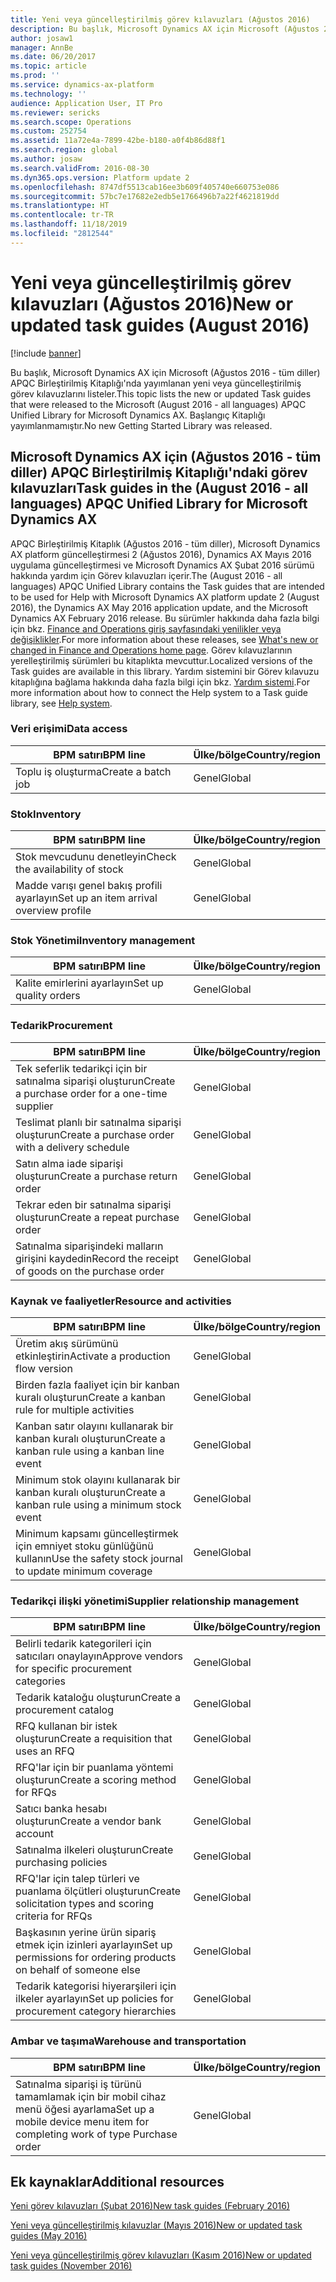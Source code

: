 ```yaml
---
title: Yeni veya güncelleştirilmiş görev kılavuzları (Ağustos 2016)
description: Bu başlık, Microsoft Dynamics AX için Microsoft (Ağustos 2016 - tüm diller) APQC Birleştirilmiş Kitaplığı'nda yayımlanan yeni veya güncelleştirilmiş görev kılavuzlarını listeler. Başlangıç Kitaplığı yayımlanmamıştır.
author: josaw1
manager: AnnBe
ms.date: 06/20/2017
ms.topic: article
ms.prod: ''
ms.service: dynamics-ax-platform
ms.technology: ''
audience: Application User, IT Pro
ms.reviewer: sericks
ms.search.scope: Operations
ms.custom: 252754
ms.assetid: 11a72e4a-7899-42be-b180-a0f4b86d88f1
ms.search.region: global
ms.author: josaw
ms.search.validFrom: 2016-08-30
ms.dyn365.ops.version: Platform update 2
ms.openlocfilehash: 8747df5513cab16ee3b609f405740e660753e086
ms.sourcegitcommit: 57bc7e17682e2edb5e1766496b7a22f4621819dd
ms.translationtype: HT
ms.contentlocale: tr-TR
ms.lasthandoff: 11/18/2019
ms.locfileid: "2812544"
---
```

# <a name="new-or-updated-task-guides-august-2016"></a><span data-ttu-id="d91ae-104">Yeni veya güncelleştirilmiş görev kılavuzları (Ağustos 2016)</span><span class="sxs-lookup"><span data-stu-id="d91ae-104">New or updated task guides (August 2016)</span></span>

[!include [banner](../includes/banner.md)]

<span data-ttu-id="d91ae-105">Bu başlık, Microsoft Dynamics AX için Microsoft (Ağustos 2016 - tüm diller) APQC Birleştirilmiş Kitaplığı'nda yayımlanan yeni veya güncelleştirilmiş görev kılavuzlarını listeler.</span><span class="sxs-lookup"><span data-stu-id="d91ae-105">This topic lists the new or updated Task guides that were released to the Microsoft (August 2016 - all languages) APQC Unified Library for Microsoft Dynamics AX.</span></span> <span data-ttu-id="d91ae-106">Başlangıç Kitaplığı yayımlanmamıştır.</span><span class="sxs-lookup"><span data-stu-id="d91ae-106">No new Getting Started Library was released.</span></span>

## <a name="task-guides-in-the-august-2016---all-languages-apqc-unified-library-for-microsoft-dynamics-ax"></a><span data-ttu-id="d91ae-107">Microsoft Dynamics AX için (Ağustos 2016 - tüm diller) APQC Birleştirilmiş Kitaplığı'ndaki görev kılavuzları</span><span class="sxs-lookup"><span data-stu-id="d91ae-107">Task guides in the (August 2016 - all languages) APQC Unified Library for Microsoft Dynamics AX</span></span>

<span data-ttu-id="d91ae-108">APQC Birleştirilmiş Kitaplık (Ağustos 2016 - tüm diller), Microsoft Dynamics AX platform güncelleştirmesi 2 (Ağustos 2016), Dynamics AX Mayıs 2016 uygulama güncelleştirmesi ve Microsoft Dynamics AX Şubat 2016 sürümü hakkında yardım için Görev kılavuzları içerir.</span><span class="sxs-lookup"><span data-stu-id="d91ae-108">The (August 2016 - all languages) APQC Unified Library contains the Task guides that are intended to be used for Help with Microsoft Dynamics AX platform update 2 (August 2016), the Dynamics AX May 2016 application update, and the Microsoft Dynamics AX February 2016 release.</span></span> <span data-ttu-id="d91ae-109">Bu sürümler hakkında daha fazla bilgi için bkz. [Finance and Operations giriş sayfasındaki yenilikler veya değişiklikler](whats-new-changed.md).</span><span class="sxs-lookup"><span data-stu-id="d91ae-109">For more information about these releases, see [What's new or changed in Finance and Operations home page](whats-new-changed.md).</span></span> <span data-ttu-id="d91ae-110">Görev kılavuzlarının yerelleştirilmiş sürümleri bu kitaplıkta mevcuttur.</span><span class="sxs-lookup"><span data-stu-id="d91ae-110">Localized versions of the Task guides are available in this library.</span></span> <span data-ttu-id="d91ae-111">Yardım sistemini bir Görev kılavuzu kitaplığına bağlama hakkında daha fazla bilgi için bkz. [Yardım sistemi](help-overview.md).</span><span class="sxs-lookup"><span data-stu-id="d91ae-111">For more information about how to connect the Help system to a Task guide library, see [Help system](help-overview.md).</span></span>

### <a name="data-access"></a><span data-ttu-id="d91ae-112">Veri erişimi</span><span class="sxs-lookup"><span data-stu-id="d91ae-112">Data access</span></span>

| <span data-ttu-id="d91ae-113">BPM satırı</span><span class="sxs-lookup"><span data-stu-id="d91ae-113">BPM line</span></span>           | <span data-ttu-id="d91ae-114">Ülke/bölge</span><span class="sxs-lookup"><span data-stu-id="d91ae-114">Country/region</span></span> |
|--------------------|----------------|
| <span data-ttu-id="d91ae-115">Toplu iş oluşturma</span><span class="sxs-lookup"><span data-stu-id="d91ae-115">Create a batch job</span></span> | <span data-ttu-id="d91ae-116">Genel</span><span class="sxs-lookup"><span data-stu-id="d91ae-116">Global</span></span>         |

### <a name="inventory"></a><span data-ttu-id="d91ae-117">Stok</span><span class="sxs-lookup"><span data-stu-id="d91ae-117">Inventory</span></span>

| <span data-ttu-id="d91ae-118">BPM satırı</span><span class="sxs-lookup"><span data-stu-id="d91ae-118">BPM line</span></span>                                | <span data-ttu-id="d91ae-119">Ülke/bölge</span><span class="sxs-lookup"><span data-stu-id="d91ae-119">Country/region</span></span> |
|-----------------------------------------|----------------|
| <span data-ttu-id="d91ae-120">Stok mevcudunu denetleyin</span><span class="sxs-lookup"><span data-stu-id="d91ae-120">Check the availability of stock</span></span>         | <span data-ttu-id="d91ae-121">Genel</span><span class="sxs-lookup"><span data-stu-id="d91ae-121">Global</span></span>         |
| <span data-ttu-id="d91ae-122">Madde varışı genel bakış profili ayarlayın</span><span class="sxs-lookup"><span data-stu-id="d91ae-122">Set up an item arrival overview profile</span></span> | <span data-ttu-id="d91ae-123">Genel</span><span class="sxs-lookup"><span data-stu-id="d91ae-123">Global</span></span>         |

### <a name="inventory-management"></a><span data-ttu-id="d91ae-124">Stok Yönetimi</span><span class="sxs-lookup"><span data-stu-id="d91ae-124">Inventory management</span></span>

| <span data-ttu-id="d91ae-125">BPM satırı</span><span class="sxs-lookup"><span data-stu-id="d91ae-125">BPM line</span></span>              | <span data-ttu-id="d91ae-126">Ülke/bölge</span><span class="sxs-lookup"><span data-stu-id="d91ae-126">Country/region</span></span> |
|-----------------------|----------------|
| <span data-ttu-id="d91ae-127">Kalite emirlerini ayarlayın</span><span class="sxs-lookup"><span data-stu-id="d91ae-127">Set up quality orders</span></span> | <span data-ttu-id="d91ae-128">Genel</span><span class="sxs-lookup"><span data-stu-id="d91ae-128">Global</span></span>         |

### <a name="procurement"></a><span data-ttu-id="d91ae-129">Tedarik</span><span class="sxs-lookup"><span data-stu-id="d91ae-129">Procurement</span></span>

| <span data-ttu-id="d91ae-130">BPM satırı</span><span class="sxs-lookup"><span data-stu-id="d91ae-130">BPM line</span></span>                                          | <span data-ttu-id="d91ae-131">Ülke/bölge</span><span class="sxs-lookup"><span data-stu-id="d91ae-131">Country/region</span></span> |
|---------------------------------------------------|----------------|
| <span data-ttu-id="d91ae-132">Tek seferlik tedarikçi için bir satınalma siparişi oluşturun</span><span class="sxs-lookup"><span data-stu-id="d91ae-132">Create a purchase order for a one-time supplier</span></span>   | <span data-ttu-id="d91ae-133">Genel</span><span class="sxs-lookup"><span data-stu-id="d91ae-133">Global</span></span>         |
| <span data-ttu-id="d91ae-134">Teslimat planlı bir satınalma siparişi oluşturun</span><span class="sxs-lookup"><span data-stu-id="d91ae-134">Create a purchase order with a delivery schedule</span></span>  | <span data-ttu-id="d91ae-135">Genel</span><span class="sxs-lookup"><span data-stu-id="d91ae-135">Global</span></span>         |
| <span data-ttu-id="d91ae-136">Satın alma iade siparişi oluşturun</span><span class="sxs-lookup"><span data-stu-id="d91ae-136">Create a purchase return order</span></span>                    | <span data-ttu-id="d91ae-137">Genel</span><span class="sxs-lookup"><span data-stu-id="d91ae-137">Global</span></span>         |
| <span data-ttu-id="d91ae-138">Tekrar eden bir satınalma siparişi oluşturun</span><span class="sxs-lookup"><span data-stu-id="d91ae-138">Create a repeat purchase order</span></span>                    | <span data-ttu-id="d91ae-139">Genel</span><span class="sxs-lookup"><span data-stu-id="d91ae-139">Global</span></span>         |
| <span data-ttu-id="d91ae-140">Satınalma siparişindeki malların girişini kaydedin</span><span class="sxs-lookup"><span data-stu-id="d91ae-140">Record the receipt of goods on the purchase order</span></span> | <span data-ttu-id="d91ae-141">Genel</span><span class="sxs-lookup"><span data-stu-id="d91ae-141">Global</span></span>         |

### <a name="resource-and-activities"></a><span data-ttu-id="d91ae-142">Kaynak ve faaliyetler</span><span class="sxs-lookup"><span data-stu-id="d91ae-142">Resource and activities</span></span>

| <span data-ttu-id="d91ae-143">BPM satırı</span><span class="sxs-lookup"><span data-stu-id="d91ae-143">BPM line</span></span>                                                | <span data-ttu-id="d91ae-144">Ülke/bölge</span><span class="sxs-lookup"><span data-stu-id="d91ae-144">Country/region</span></span> |
|---------------------------------------------------------|----------------|
| <span data-ttu-id="d91ae-145">Üretim akış sürümünü etkinleştirin</span><span class="sxs-lookup"><span data-stu-id="d91ae-145">Activate a production flow version</span></span>                      | <span data-ttu-id="d91ae-146">Genel</span><span class="sxs-lookup"><span data-stu-id="d91ae-146">Global</span></span>         |
| <span data-ttu-id="d91ae-147">Birden fazla faaliyet için bir kanban kuralı oluşturun</span><span class="sxs-lookup"><span data-stu-id="d91ae-147">Create a kanban rule for multiple activities</span></span>            | <span data-ttu-id="d91ae-148">Genel</span><span class="sxs-lookup"><span data-stu-id="d91ae-148">Global</span></span>         |
| <span data-ttu-id="d91ae-149">Kanban satır olayını kullanarak bir kanban kuralı oluşturun</span><span class="sxs-lookup"><span data-stu-id="d91ae-149">Create a kanban rule using a kanban line event</span></span>          | <span data-ttu-id="d91ae-150">Genel</span><span class="sxs-lookup"><span data-stu-id="d91ae-150">Global</span></span>         |
| <span data-ttu-id="d91ae-151">Minimum stok olayını kullanarak bir kanban kuralı oluşturun</span><span class="sxs-lookup"><span data-stu-id="d91ae-151">Create a kanban rule using a minimum stock event</span></span>        | <span data-ttu-id="d91ae-152">Genel</span><span class="sxs-lookup"><span data-stu-id="d91ae-152">Global</span></span>         |
| <span data-ttu-id="d91ae-153">Minimum kapsamı güncelleştirmek için emniyet stoku günlüğünü kullanın</span><span class="sxs-lookup"><span data-stu-id="d91ae-153">Use the safety stock journal to update minimum coverage</span></span> | <span data-ttu-id="d91ae-154">Genel</span><span class="sxs-lookup"><span data-stu-id="d91ae-154">Global</span></span>         |

### <a name="supplier-relationship-management"></a><span data-ttu-id="d91ae-155">Tedarikçi ilişki yönetimi</span><span class="sxs-lookup"><span data-stu-id="d91ae-155">Supplier relationship management</span></span>

| <span data-ttu-id="d91ae-156">BPM satırı</span><span class="sxs-lookup"><span data-stu-id="d91ae-156">BPM line</span></span>                                                           | <span data-ttu-id="d91ae-157">Ülke/bölge</span><span class="sxs-lookup"><span data-stu-id="d91ae-157">Country/region</span></span> |
|--------------------------------------------------------------------|----------------|
| <span data-ttu-id="d91ae-158">Belirli tedarik kategorileri için satıcıları onaylayın</span><span class="sxs-lookup"><span data-stu-id="d91ae-158">Approve vendors for specific procurement categories</span></span>                | <span data-ttu-id="d91ae-159">Genel</span><span class="sxs-lookup"><span data-stu-id="d91ae-159">Global</span></span>         |
| <span data-ttu-id="d91ae-160">Tedarik kataloğu oluşturun</span><span class="sxs-lookup"><span data-stu-id="d91ae-160">Create a procurement catalog</span></span>                                       | <span data-ttu-id="d91ae-161">Genel</span><span class="sxs-lookup"><span data-stu-id="d91ae-161">Global</span></span>         |
| <span data-ttu-id="d91ae-162">RFQ kullanan bir istek oluşturun</span><span class="sxs-lookup"><span data-stu-id="d91ae-162">Create a requisition that uses an RFQ</span></span>                              | <span data-ttu-id="d91ae-163">Genel</span><span class="sxs-lookup"><span data-stu-id="d91ae-163">Global</span></span>         |
| <span data-ttu-id="d91ae-164">RFQ'lar için bir puanlama yöntemi oluşturun</span><span class="sxs-lookup"><span data-stu-id="d91ae-164">Create a scoring method for RFQs</span></span>                                   | <span data-ttu-id="d91ae-165">Genel</span><span class="sxs-lookup"><span data-stu-id="d91ae-165">Global</span></span>         |
| <span data-ttu-id="d91ae-166">Satıcı banka hesabı oluşturun</span><span class="sxs-lookup"><span data-stu-id="d91ae-166">Create a vendor bank account</span></span>                                       | <span data-ttu-id="d91ae-167">Genel</span><span class="sxs-lookup"><span data-stu-id="d91ae-167">Global</span></span>         |
| <span data-ttu-id="d91ae-168">Satınalma ilkeleri oluşturun</span><span class="sxs-lookup"><span data-stu-id="d91ae-168">Create purchasing policies</span></span>                                         | <span data-ttu-id="d91ae-169">Genel</span><span class="sxs-lookup"><span data-stu-id="d91ae-169">Global</span></span>         |
| <span data-ttu-id="d91ae-170">RFQ'lar için talep türleri ve puanlama ölçütleri oluşturun</span><span class="sxs-lookup"><span data-stu-id="d91ae-170">Create solicitation types and scoring criteria for RFQs</span></span>            | <span data-ttu-id="d91ae-171">Genel</span><span class="sxs-lookup"><span data-stu-id="d91ae-171">Global</span></span>         |
| <span data-ttu-id="d91ae-172">Başkasının yerine ürün sipariş etmek için izinleri ayarlayın</span><span class="sxs-lookup"><span data-stu-id="d91ae-172">Set up permissions for ordering products on behalf of someone else</span></span> | <span data-ttu-id="d91ae-173">Genel</span><span class="sxs-lookup"><span data-stu-id="d91ae-173">Global</span></span>         |
| <span data-ttu-id="d91ae-174">Tedarik kategorisi hiyerarşileri için ilkeler ayarlayın</span><span class="sxs-lookup"><span data-stu-id="d91ae-174">Set up policies for procurement category hierarchies</span></span>               | <span data-ttu-id="d91ae-175">Genel</span><span class="sxs-lookup"><span data-stu-id="d91ae-175">Global</span></span>         |

### <a name="warehouse-and-transportation"></a><span data-ttu-id="d91ae-176">Ambar ve taşıma</span><span class="sxs-lookup"><span data-stu-id="d91ae-176">Warehouse and transportation</span></span>

| <span data-ttu-id="d91ae-177">BPM satırı</span><span class="sxs-lookup"><span data-stu-id="d91ae-177">BPM line</span></span>                                                                    | <span data-ttu-id="d91ae-178">Ülke/bölge</span><span class="sxs-lookup"><span data-stu-id="d91ae-178">Country/region</span></span> |
|-----------------------------------------------------------------------------|----------------|
| <span data-ttu-id="d91ae-179">Satınalma siparişi iş türünü tamamlamak için bir mobil cihaz menü öğesi ayarlama</span><span class="sxs-lookup"><span data-stu-id="d91ae-179">Set up a mobile device menu item for completing work of type Purchase order</span></span> | <span data-ttu-id="d91ae-180">Genel</span><span class="sxs-lookup"><span data-stu-id="d91ae-180">Global</span></span>         |

## <a name="additional-resources"></a><span data-ttu-id="d91ae-181">Ek kaynaklar</span><span class="sxs-lookup"><span data-stu-id="d91ae-181">Additional resources</span></span>

[<span data-ttu-id="d91ae-182">Yeni görev kılavuzları (Şubat 2016)</span><span class="sxs-lookup"><span data-stu-id="d91ae-182">New task guides (February 2016)</span></span>](new-task-guides-available-february-2016.md)

[<span data-ttu-id="d91ae-183">Yeni veya güncelleştirilmiş kılavuzlar (Mayıs 2016)</span><span class="sxs-lookup"><span data-stu-id="d91ae-183">New or updated task guides (May 2016)</span></span>](new-updated-task-guides-available-may-2016.md)

[<span data-ttu-id="d91ae-184">Yeni veya güncelleştirilmiş görev kılavuzları (Kasım 2016)</span><span class="sxs-lookup"><span data-stu-id="d91ae-184">New or updated task guides (November 2016)</span></span>](new-task-guides-november-2016.md)
